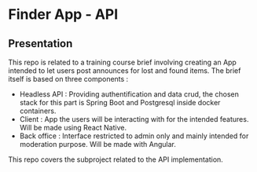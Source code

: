 # Finder App - API

## Presentation

This repo is related to a training course brief involving creating an App intended to let users post announces for lost and found items.
The brief itself is based on three components :

* Headless API : Providing authentification and data crud, the chosen stack for this part is Spring Boot and Postgresql inside docker containers.
* Client : App the users will be interacting with for the intended features. Will be made using React Native.
* Back office : Interface restricted to admin only and mainly intended for moderation purpose. Will be made with Angular.

This repo covers the subproject related to the API implementation.
